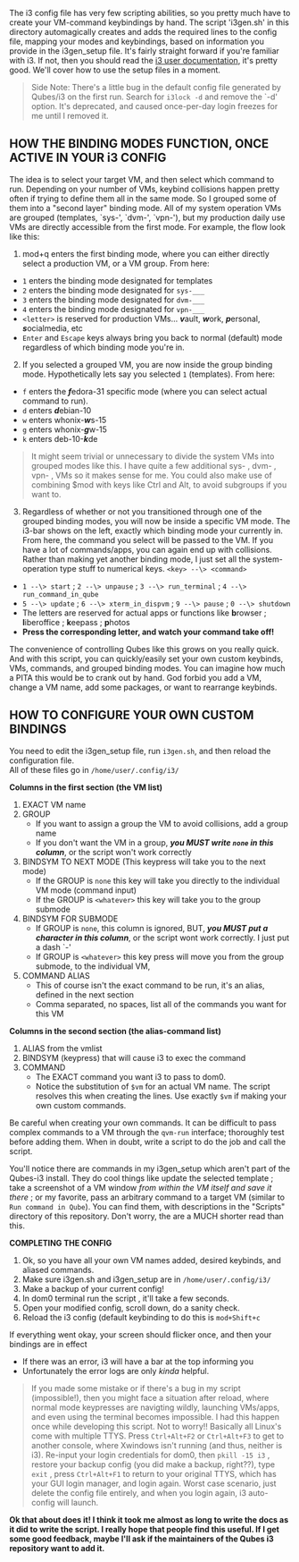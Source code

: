 The i3 config file has very few scripting abilities, so you pretty much have to create your VM-command keybindings by hand.  The script 'i3gen.sh' in this directory automagically creates and adds the required lines to the config file, mapping your modes and keybindings, based on information you provide in the i3gen\_setup file.  It's fairly straight forward if you're familiar with i3.  If not, then you should read the [i3 user documentation](https://i3wm.org/docs/userguide.html), it's pretty good.  We'll cover how to use the setup files in a moment.

> Side Note: There's a little bug in the default config file generated by Qubes/i3 on the first run.  Search for `i3lock -d` and remove the \`-d' option.  It's deprecated, and caused once-per-day login freezes for me until I removed it.

## HOW THE BINDING MODES FUNCTION, ONCE ACTIVE IN YOUR i3 CONFIG

The idea is to select your target VM, and then select which command to run.  Depending on your number of VMs, keybind collisions happen pretty often if trying to define them all in the same mode.  So I grouped some of them into a "second layer" binding mode.  All of my system operation VMs are grouped (templates, \`sys-', \`dvm-', \`vpn-'), but my production daily use VMs are directly accessible from the first mode.  For example, the flow look like this:

1. mod+q enters the first binding mode, where you can either directly select a production VM, or a VM group.  From here:
  * `1` enters the binding mode designated for templates
  * `2` enters the binding mode designated for `sys-___` 
  * `3` enters the binding mode designated for `dvm-___`   
  * `4` enters the binding mode designated for `vpn-___` 
  * `<letter>` is reserved for production VMs... ***v***ault, ***w***ork, ***p***ersonal, ***s***ocialmedia, etc
  * `Enter` and `Escape` keys always bring you back to normal (default) mode regardless of which binding mode you're in. 

2. If you selected a grouped VM, you are now inside the group binding mode.  Hypothetically lets say you selected `1` (templates).  From here:
  * `f` enters the ***f***edora-31 specific mode (where you can select actual command to run). 
  * `d` enters ***d***ebian-10
  * `w` enters whonix-***w***s-15
  * `g` enters whonix-***g***w-15 
  * `k` enters deb-10-***k***de
> It might seem trivial or unnecessary to divide the system VMs into grouped modes like this.  I have quite a few additional sys- , dvm- , vpn- , VMs so it makes sense for me.  You could also make use of combining $mod with keys like Ctrl and Alt, to avoid subgroups if you want to.

3. Regardless of whether or not you transitioned through one of the grouped binding modes, you will now be inside a specific VM mode.  The i3-bar shows on the left, exactly which binding mode your currently in. From here, the command you select will be passed to the VM.  If you have a lot of commands/apps, you can again end up with collisions.  Rather than making yet another binding mode, I just set all the system-operation type stuff to numerical keys.  `<key> --\> <command>`
  * `1 --\> start` ; `2 --\> unpause` ; `3 --\> run_terminal` ; `4 --\> run_command_in_qube`
  * `5 --\> update` ; `6 --\> xterm_in_dispvm` ; `9 --\> pause` ; `0 --\> shutdown`
  * The letters are reserved for actual apps or functions like **b**rowser ; **l**iberoffice ; **k**eepass ; **p**hotos
  * **Press the corresponding letter, and watch your command take off!**

The convenience of controlling Qubes like this grows on you really quick.  And with this script, you can quickly/easily set your own custom keybinds, VMs, commands, and grouped binding modes.  You can imagine how much a PITA this would be to crank out by hand.  God forbid you add a VM, change a VM name, add some packages, or want to rearrange keybinds. 


## HOW TO CONFIGURE YOUR OWN CUSTOM BINDINGS

You need to edit the i3gen\_setup file, run `i3gen.sh`, and then reload the configuration file.  
All of these files go in `/home/user/.config/i3/`

**Columns in the first section (the VM list)**

1. EXACT VM name
2. GROUP
   * If you want to assign a group the VM to avoid collisions, add a group name
   * If you don't want the VM in a group, ***you MUST write `none` in this column***, or the script won't work correctly
3. BINDSYM TO NEXT MODE (This keypress will take you to the next mode)
   * If the GROUP is `none` this key will take you directly to the individual VM mode (command input)
   * If the GROUP is `<whatever>` this key will take you to the group submode
4. BINDSYM FOR SUBMODE
   * If GROUP is `none`, this column is ignored, BUT, ***you MUST put a character in this column***, or the script wont work correctly.  I just put a dash \`-' 
   * If GROUP is `<whatever>` this key press will move you from the group submode, to the individual VM, 
5. COMMAND ALIAS 
   * This of course isn't the exact command to be run, it's an alias, defined in the next section 
   * Comma separated, no spaces, list all of the commands you want for this VM 

**Columns in the second section (the alias-command list)**

1. ALIAS from the vmlist
2. BINDSYM (keypress) that will cause i3 to exec the command
3. COMMAND 
   * The EXACT command you want i3 to pass to dom0.
   * Notice the substitution of `$vm` for an actual VM name.  The script resolves this when creating the lines.  Use exactly `$vm` if making your own custom commands.

Be careful when creating your own commands.  It can be difficult to pass complex commands to a VM through the `qvm-run` interface; thoroughly test before adding them.  When in doubt, write a script to do the job and call the script.  

You'll notice there are commands in my i3gen\_setup which aren't part of the Qubes-i3 install.  They do cool things like update the selected template ; take a screenshot of a VM window *from within the VM itself and save it there* ; or my favorite, pass an arbitrary command to a target VM (similar to `Run command in Qube`).  You can find them, with descriptions in the "Scripts" directory of this repository.  Don't worry, the are a MUCH shorter read than this. 

**COMPLETING THE CONFIG**
1. Ok, so you have all your own VM names added, desired keybinds, and aliased commands.
2. Make sure i3gen.sh and i3gen\_setup are in `/home/user/.config/i3/`
3. Make a backup of your current config!
4. In dom0 terminal run the script , it'll take a few seconds.
5. Open your modified config, scroll down, do a sanity check.
6. Reload the i3 config (default keybinding to do this is `mod+Shift+c`

If everything went okay, your screen should flicker once, and then your bindings are in effect
  * If there was an error, i3 will have a bar at the top informing you
  * Unfortunately the error logs are only *kinda* helpful.

> If you made some mistake or if there's a bug in my script (impossible!), then you might face a situation after reload, where normal mode keypresses are navigting wildly, launching VMs/apps, and even using the terminal becomes impossible.  I had this happen once while developing this script.  Not to worry!!  Basically all Linux's come with multiple TTYS.  Press `Ctrl+Alt+F2` or `Ctrl+Alt+F3` to get to another console, where Xwindows isn't running (and thus, neither is i3).  Re-input your login credentials for dom0, then `pkill -15 i3` , restore your backup config (you did make a backup, right??), type `exit` , press `Ctrl+Alt+F1` to return to your original TTYS, which has your GUI login manager, and login again.  Worst case scenario, just delete the config file entirely, and when you login again, i3 auto-config will launch.


**Ok that about does it!  I think it took me almost as long to write the docs as it did to write the script.  I really hope that people find this useful.  If I get some good feedback, maybe I'll ask if the maintainers of the Qubes i3 repository want to add it.** 
